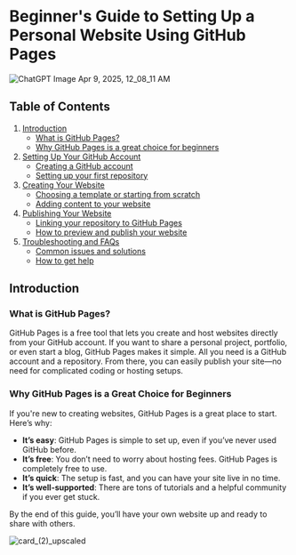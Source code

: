 # Beginner's Guide to Setting Up a Personal Website Using GitHub Pages

![ChatGPT Image Apr 9, 2025, 12_08_11 AM](https://github.com/user-attachments/assets/fde0a877-2a63-4996-9e7b-0f4b965f8304)


## Table of Contents
1. [Introduction](#introduction)
   - [What is GitHub Pages?](#what-is-github-pages)
   - [Why GitHub Pages is a great choice for beginners](#why-github-pages-is-a-great-choice-for-beginners)
2. [Setting Up Your GitHub Account](#setting-up-your-github-account)
   - [Creating a GitHub account](#creating-a-github-account)
   - [Setting up your first repository](#setting-up-your-first-repository)
3. [Creating Your Website](#creating-your-website)
   - [Choosing a template or starting from scratch](#choosing-a-template-or-starting-from-scratch)
   - [Adding content to your website](#adding-content-to-your-website)
4. [Publishing Your Website](#publishing-your-website)
   - [Linking your repository to GitHub Pages](#linking-your-repository-to-github-pages)
   - [How to preview and publish your website](#how-to-preview-and-publish-your-website)
5. [Troubleshooting and FAQs](#troubleshooting-and-faqs)
   - [Common issues and solutions](#common-issues-and-solutions)
   - [How to get help](#how-to-get-help)


## Introduction

### What is GitHub Pages?

GitHub Pages is a free tool that lets you create and host websites directly from your GitHub account. If you want to share a personal project, portfolio, or even start a blog, GitHub Pages makes it simple. All you need is a GitHub account and a repository. From there, you can easily publish your site—no need for complicated coding or hosting setups.

### Why GitHub Pages is a Great Choice for Beginners

If you're new to creating websites, GitHub Pages is a great place to start. Here’s why:

- **It’s easy**: GitHub Pages is simple to set up, even if you’ve never used GitHub before.
- **It’s free**: You don’t need to worry about hosting fees. GitHub Pages is completely free to use.
- **It’s quick**: The setup is fast, and you can have your site live in no time.
- **It’s well-supported**: There are tons of tutorials and a helpful community if you ever get stuck.

By the end of this guide, you’ll have your own website up and ready to share with others.

![card_(2)_upscaled](https://github.com/user-attachments/assets/7b36fb50-7d1c-46a2-a017-3e90317e7a8e)









